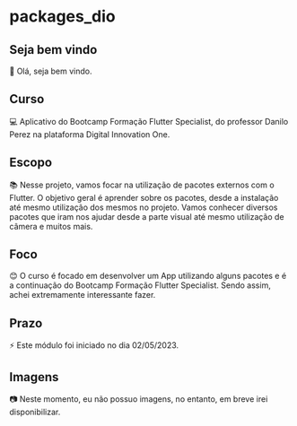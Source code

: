 # packages_dio

## Seja bem vindo

👋 Olá, seja bem vindo.

## Curso

💻 Aplicativo do Bootcamp Formação Flutter Specialist, do professor Danilo Perez na plataforma Digital Innovation One.

## Escopo

📚 Nesse projeto, vamos focar na utilização de pacotes externos com o Flutter. O objetivo geral é aprender sobre os pacotes, desde a instalação até mesmo utilização dos mesmos no projeto. Vamos conhecer diversos pacotes que iram nos ajudar desde a parte visual até mesmo utilização de câmera e muitos mais.

## Foco

😊 O curso é focado em desenvolver um App utilizando alguns pacotes e é a continuação do Bootcamp Formação Flutter Specialist. Sendo assim, achei extremamente interessante fazer.

## Prazo

⚡ Este módulo foi iniciado no dia 02/05/2023.

## Imagens

:camera: Neste momento, eu não possuo imagens, no entanto, em breve irei disponibilizar.
